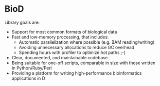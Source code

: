 BioD
====

Library goals are:

* Support for most common formats of biological data
* Fast and low-memory processing, that includes:
    - Automatic parallelization where possible (e.g. BAM reading/writing)
    - Avoiding unnecessary allocations to reduce GC overhead
    - Spending hours with profiler to optimize hot paths ;-)
* Clear, documented, and maintainable codebase
* Being suitable for one-off scripts, comparable in size with those written in Python/Ruby/Perl
* Providing a platform for writing high-performance bioinformatics applications in D
